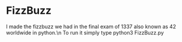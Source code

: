 # FizzBuzz
I made the fizzbuzz we had in the final exam of 1337 also known as 42 worldwide in python.\n
To run it simply type python3 FizzBuzz.py
